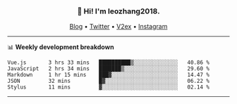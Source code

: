 <h3 align="center">👋 Hi! I'm leozhang2018.</h3>
<p align="center">
  <a href="https://code.leozhang2018.me">Blog</a> •
  <a href="https://twitter.com/leozhang2018">Twitter</a> •
  <a href="https://www.v2ex.com/member/leozhang">V2ex</a> •
  <a href="https://www.instagram.com/leozhanghere">Instagram</a>
</p>

-------

📊 **Weekly development breakdown**
<!--START_SECTION:waka-->
```text
Vue.js       3 hrs 33 mins   ██████████▒░░░░░░░░░░░░░░   40.86 % 
JavaScript   2 hrs 34 mins   ███████▒░░░░░░░░░░░░░░░░░   29.60 % 
Markdown     1 hr 15 mins    ███▓░░░░░░░░░░░░░░░░░░░░░   14.47 % 
JSON         32 mins         █▓░░░░░░░░░░░░░░░░░░░░░░░   06.22 % 
Stylus       11 mins         ▓░░░░░░░░░░░░░░░░░░░░░░░░   02.14 % 
```
<!--END_SECTION:waka-->
-------
